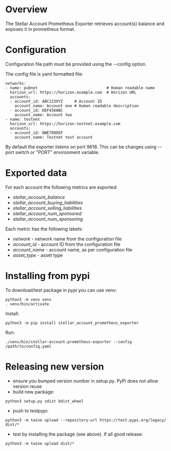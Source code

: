 # Overview

The Stellar Account Prometheus Exporter retrieves account(s)
balance and exposes it in prometheus format.

# Configuration

Configuration file path must be provided using the --config option.

The config file is yaml formatted file:
```
networks:
- name: pubnet                              # Human readable name
  horizon_url: https://horizon.example.com  # Horizon URL
  accounts:
  - account_id: ABC123XYZ     # Account ID
    account_name: Account one # Human readable description
  - account_id: DEF456ABC
    account_name: Account two
- name: testnet
  horizon_url: https://horizon-testnet.example.com
  accounts:
  - account_id: QWE789DEF
    account_name: Testnet test account
```

By default the exporter listens on port 9618. This can be changes using
--port switch or "PORT" environment variable.

# Exported data

For each account the following metrics are exported:
 * *stellar_account_balance*
 * *stellar_account_buying_liabilities*
 * *stellar_account_selling_liabilities*
 * *stellar_account_num_sponsored*
 * *stellar_account_num_sponsoring*

Each metric has the following labels:
 * *network* - network name from the configuration file
 * *account_id* - account ID from the configuration file
 * *account_name* - account name, as per configuration file
 * *asset_type* - asset type

# Installing from pypi

To download/test package in pypi you can use venv:
```
python3 -m venv venv
. venv/bin/activate
```

Install:
```
python3 -m pip install stellar_account_prometheus_exporter
```

Run:
```
./venv/bin/stellar-account-prometheus-exporter --config /path/to/config.yaml
```

# Releasing new version

* ensure you bumped version number in setup.py. PyPi does not allow version reuse
* build new package:
```
python3 setup.py sdist bdist_wheel
```
* push to testpypi:
```
python3 -m twine upload --repository-url https://test.pypi.org/legacy/ dist/*
```
* test by installing the package (see above). If all good release:
```
python3 -m twine upload dist/*
```
